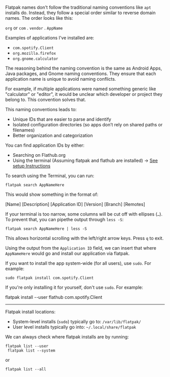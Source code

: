 Flatpak names don't follow the traditional naming conventions like `apt` installs do. Instead, they follow a special order similar to reverse domain names. The order looks like this:

`org` or `com` . `vendor` . `AppName` 

Examples of applications I've installed are:

- `com.spotify.Client`
- `org.mozilla.firefox`
- `org.gnome.calculator` 

The reasoning behind the naming convention is the same as Android Apps, Java packages, and Gnome naming conventions. They ensure that each application name is unique to avoid naming conflicts.

For example, if multiple applications were named something generic like "calculator" or "editor", it would be unclear which developer or project they belong to. This convention solves that.

This naming conventions leads to:
- Unique IDs that are easier to parse and identify
- Isolated configuration directories (so apps don’t rely on shared paths or filenames)
- Better organization and categorization

You can find application IDs by either: 
- Searching on Flathub.org
- Using the terminal (Assuming flatpak and flathub are installed) → [See setup Instructions](/notes/expanded/Flatpak_Install_Expanded.md)

To search using the Terminal, you can run:

<code>flatpak search AppNameHere</code>

This would show something in the format of:

[Name]  [Description]  [Application ID]  [Version]  [Branch]  [Remotes]

If your terminal is too narrow, some columns will be cut off with ellipses (`…`). To prevent that, you can pipethe output through `less -S`:

<code>flatpak search AppNameHere | less -S</code>

This allows horizontal scrolling with the left/right arrow keys. Press `q` to exit.

Using the output from the `Application ID` field, we can insert that where `AppNameHere` would go and install our application via flatpak.

If you want to install the app system-wide (for all users), use `sudo`. For example:

<code>sudo flatpak install com.spotify.Client</code>

If you're only installing it for yourself, don't use `sudo`. For example:

<sudo>flatpak install --user flathub com.spotify.Client</code>

---

Flatpak install locations:
- System-level installs (`sudo`) typically go to: `/var/lib/flatpak/`
- User level installs typically go into: `~/.local/share/flatpak`

We can always check where flatpak installs are by running:

<code>flatpak list --user<br>
flatpak list --system</code>

or 

<code>flatpak list --all</code>
